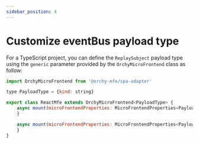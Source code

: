 ```yaml
---
sidebar_position: 4
---
```


# Customize eventBus payload type

For a TypeScript project, you can define the `ReplaySubject` payload type using the `generic` parameter provided by the `OrchyMicroFrontend` class as follow:

```javascript
import OrchyMicroFrontend from '@orchy-mfe/spa-adapter'

type PayloadType = {kind: string}

export class ReactMfe extends OrchyMicroFrontend<PayloadType> {
    async mount(microFrontendProperties: MicroFrontendProperties<PayloadType>) {
    }

    async mount(microFrontendProperties: MicroFrontendProperties<PayloadType>) {
    }
}
```